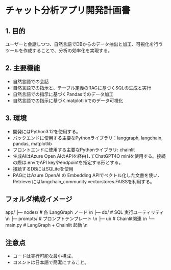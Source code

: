 # チャット分析アプリ開発計画書

## 1. 目的
ユーザーと会話しつつ、自然言語でDBからのデータ抽出と加工、可視化を行うツールを作成することで、分析の効率化を実現する。
## 2. 主要機能
- 自然言語での会話
- 自然言語での指示と、テーブル定義のRAGに基づくSQLの生成と実行
- 自然言語での指示に基づくPandasでのデータ加工
- 自然言語での指示に基づくmatplotlibでのデータ可視化
## 3. 環境
- 開発にはPython3.12を使用する。
- バックエンドに使用する主要なPythonライブラリ：langgraph, langchain, pandas, matplotlib
- フロントエンドに使用する主要なPythonライブラリ: chainlit
- 生成AIはAzure Open AIのAPIを経由してChatGPT4O miniを使用する。接続の際は.envでAPI keyやendpointを指定する形とする。
- 接続するDBにはSQLiteを使用
- RAGにはAzure OpenAI の Embedding APIでベクトル化した文書を使い、 Retrieverにはlangchain_community.vectorstores.FAISSを利用する。
## フォルダ構成イメージ
app/
  ├─ nodes/          # 各 LangGraph ノード \n
  ├─ db/             # SQL 実行ユーティリティ\n
  ├─ prompts/        # プロンプトテンプレート \n
  ├─ ui/             # Chainlit関連 \n 
  └─ main.py         # LangGraph + Chainlit 起動 \n
## 注意点
- コードは実行可能な最小構成。
- コメントは日本語で簡潔にすること。

